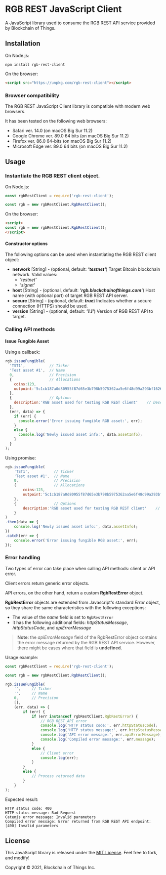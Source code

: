 # RGB REST JavaScript Client

A JavaScript library used to consume the RGB REST API service provided by Blockchain of Things.

## Installation

On Node.js:

```shell
npm install rgb-rest-client
```

On the browser:

```html
<script src="https://unpkg.com/rgb-rest-client"></script>
```

### Browser compatibility

The RGB REST JavaScript Client library is compatible with modern web browsers.

It has been tested on the following web browsers:

- Safari ver. 14.0 (on macOS Big Sur 11.2)
- Google Chrome ver. 89.0 64 bits (on macOS Big Sur 11.2)
- Firefox ver. 86.0 64-bits (on macOS Big Sur 11.2)
- Microsoft Edge ver. 89.0 64 bits (on macOS Big Sur 11.2)

## Usage

### Instantiate the RGB REST client object.

On Node.js:

```javascript
const rgbRestClient = require('rgb-rest-client');

const rgb = new rgbRestClient.RgbRestClient();
```

On the browser:

```html
<script>
const rgb = new rgbRestClient.RgbRestClient();
</script>
```

#### Constructor options

The following options can be used when instantiating the RGB REST client object:

- **network** \[String\] - (optional, default: <b>*'testnet'*</b>) Target Bitcoin blockchain network. Valid values:
    - *'testnet'*
    - *'signet'*
- **host** \[String\] - (optional, default: <b>*'rgb.blockchainofthings.com'*</b>) Host name (with optional port) of target RGB REST API server.
- **secure** \[String\] - (optional, default: <b>*true*</b>) Indicates whether a secure connection (HTTPS) should be used.
- **version** \[String\] - (optional, default: <b>*'1.1'*</b>) Version of RGB REST API to target.

### Calling API methods

#### Issue Fungible Asset

Using a callback:

```javascript
rgb.issueFungible(
  'TST1',           // Ticker
  'Test asset #1',  // Name
  0,                // Precision
  {                 // Allocations
    coins:123,
    outpoint:'5c1cb187a0d80955f87d65e3b798b5975362aa5e6f48d99a293bf162606fbdaa:4'
  },
  {                 // Options
    description:'RGB asset used for testing RGB REST client'    // Description
  },
  (err, data) => {
    if (err) {
      console.error('Error issuing fungible RGB asset:', err);
    }
    else {
      console.log('Newly issued asset info:', data.assetInfo);
    }
  }
);
```

Using promise:

```javascript
rgb.issueFungible(
    'TST1',           // Ticker
    'Test asset #1',  // Name
    0,                // Precision
    {                 // Allocations
        coins:123,
        outpoint:'5c1cb187a0d80955f87d65e3b798b5975362aa5e6f48d99a293bf162606fbdaa:4'
    },
    {                 // Options
        description:'RGB asset used for testing RGB REST client'    // Description
    }
)
.then(data => {
    console.log('Newly issued asset info:', data.assetInfo);
})
.catch(err => {
    console.error('Error issuing fungible RGB asset:', err);
});
```

### Error handling

Two types of error can take place when calling API methods: client or API error.

Client errors return generic error objects.

API errors, on the other hand, return a custom **RgbRestError** object.

**RgbRestError** objects are extended from Javascript's standard *Error* object, so they share the same
characteristics with the following exceptions:

- The value of the *name* field is set to `RgbRestError`
- It has the following additional fields: *httpStatusMessage*, *httpStatusCode*, and *apiErrorMessage*

> **Note**: the *apiErrorMessage* field of the RgbRestError object contains the error message returned by the
RGB REST API service. However, there might be cases where that field is **undefined**.

Usage example:

```JavaScript
const rgbRestClient = require('rgb-rest-client');

const rgb = new rgbRestClient.RgbRestClient();

rgb.issueFungible(
    '',     // Ticker
    '',     // Name
    0,      // Precision
    [],
    (err, data) => {
        if (err) {
            if (err instanceof rgbRestClient.RgbRestError) {
                // RGB REST API error
                console.log('HTTP status code:', err.httpStatusCode);
                console.log('HTTP status message:', err.httpStatusMessage);
                console.log('API error message:', err.apiErrorMessage);
                console.log('Compiled error message:', err.message);
            }
            else {
                // Client error
                console.log(err);
            }
        }
        else {
            // Process returned data
        }
    }
);
```

Expected result:

```
HTTP status code: 400
HTTP status message: Bad Request
Catenis error message: Invalid parameters
Compiled error message: Error returned from RGB REST API endpoint: [400] Invalid parameters
```

## License

This JavaScript library is released under the [MIT License](LICENSE). Feel free to fork, and modify!

Copyright © 2021, Blockchain of Things Inc.
